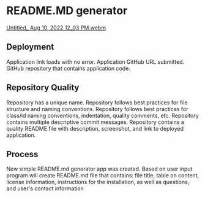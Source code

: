 # README.MD generator

[Untitled_ Aug 10, 2022 12_03 PM.webm](https://user-images.githubusercontent.com/105229148/183983121-f6af1e0b-da0a-4e15-a686-628eff732112.webm)


## Deployment

Application link loads with no error. Application GitHub URL submitted. GitHub repository that contains application code.

## Repository Quality
Repository has a unique name. Repository follows best practices for file structure and naming conventions. Repository follows best practices for class/id naming conventions, indentation, quality comments, etc. Repository contains multiple descriptive commit messages. Repository contains a quality README file with description, screenshot, and link to deployed application.

## Process
New simple README.md generator app was created. Based on user input program will create README.md file that contains: file title, table on content, license information, instructions for the installation, as well as questions, and user's contact information 
